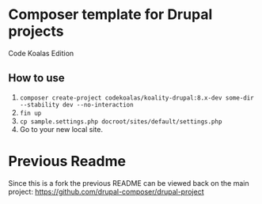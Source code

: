 # Composer template for Drupal projects
Code Koalas Edition

## How to use
1. `composer create-project codekoalas/koality-drupal:8.x-dev some-dir --stability dev --no-interaction`
2. `fin up`
3. `cp sample.settings.php docroot/sites/default/settings.php`
4. Go to your new local site.

# Previous Readme
Since this is a fork the previous README can be viewed back on the main project:
https://github.com/drupal-composer/drupal-project

